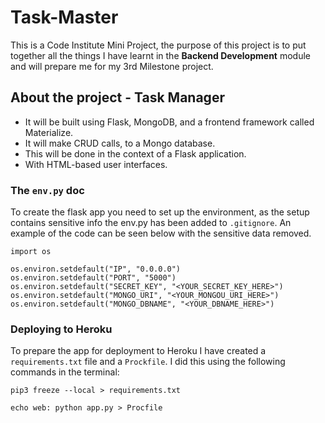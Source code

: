 # Task-Master

This is a Code Institute Mini Project, the purpose of this project is to put together all the things I have learnt in the **Backend Development** module and will prepare me for my 3rd Milestone project.

## About the project - Task Manager
* It will be built using Flask, MongoDB, and a frontend framework called Materialize.
* It will make CRUD calls, to a Mongo database.
* This will be done in the context of a Flask application.
* With HTML-based user interfaces.

### The `env.py` doc

To create the flask app you need to set up the environment, as the setup contains sensitive info the env.py has been added to `.gitignore`. An example of the code can be seen below with the sensitive data removed.

```
import os

os.environ.setdefault("IP", "0.0.0.0")
os.environ.setdefault("PORT", "5000")
os.environ.setdefault("SECRET_KEY", "<YOUR_SECRET_KEY_HERE>")
os.environ.setdefault("MONGO_URI", "<YOUR_MONGOU_URI_HERE>")
os.environ.setdefault("MONGO_DBNAME", "<YOUR_DBNAME_HERE>")
```

### Deploying to Heroku

To prepare the app for deployment to Heroku I have created a `requirements.txt` file and a `Prockfile`. I did this using the following commands in the terminal:

```
pip3 freeze --local > requirements.txt
```
```
echo web: python app.py > Procfile
```